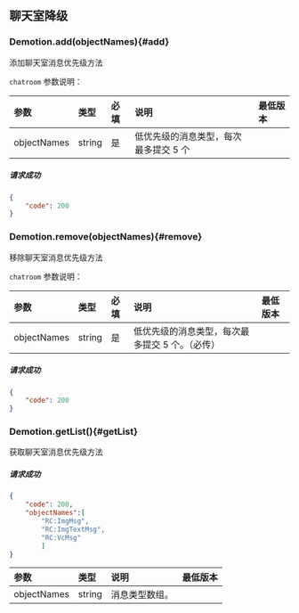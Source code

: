 ## 聊天室降级

### Demotion.add(objectNames){#add}

添加聊天室消息优先级方法

`chatroom` 参数说明：

| 参数   	 |	类型		| 必填	| 说明 							|最低版本		|
| :----------|:--------	|:-----	|:------------------------------|:-------- |
|	objectNames |	string	|	是 	| 低优先级的消息类型，每次最多提交 5 个| &nbsp;|

##### 请求成功

```json
{
    "code": 200
}
```

### Demotion.remove(objectNames){#remove}

移除聊天室消息优先级方法

`chatroom` 参数说明：

| 参数   	 |	类型		| 必填	| 说明 							|最低版本		|
| :----------|:--------	|:-----	|:------------------------------|:-------- |
|	objectNames	 |	string	|	是 	| 低优先级的消息类型，每次最多提交 5 个。（必传）						| &nbsp;|




##### 请求成功

```json
{
    "code": 200
}
```
### Demotion.getList(){#getList}

获取聊天室消息优先级方法

##### 请求成功

```json
{
	"code": 200,
	"objectNames":[
		"RC:ImgMsg",
		"RC:ImgTextMsg",
		"RC:VcMsg"
		]
}
```
| 参数   	 |	类型		| 说明 							|最低版本		|
| :----------|:--------	|:------------------------------|:-------- |
|	objectNames |	string	| 消息类型数组。				| &nbsp;|
 


